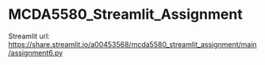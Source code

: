 # MCDA5580_Streamlit_Assignment

Streamlit url: https://share.streamlit.io/a00453568/mcda5580_streamlit_assignment/main/assignment6.py
